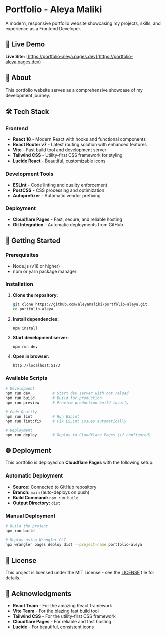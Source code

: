 # Portfolio - Aleya Maliki

A modern, responsive portfolio website showcasing my projects, skills, and experience as a Frontend Developer.

## 🚀 Live Demo

**Live Site:** [https://portfolio-aleya.pages.dev](https://portfolio-aleya.pages.dev)

## 📖 About

This portfolio website serves as a comprehensive showcase of my development journey.

## 🛠️ Tech Stack

### Frontend
- **React 18** - Modern React with hooks and functional components
- **React Router v7** - Latest routing solution with enhanced features
- **Vite** - Fast build tool and development server
- **Tailwind CSS** - Utility-first CSS framework for styling
- **Lucide React** - Beautiful, customizable icons

### Development Tools
- **ESLint** - Code linting and quality enforcement
- **PostCSS** - CSS processing and optimization
- **Autoprefixer** - Automatic vendor prefixing

### Deployment
- **Cloudflare Pages** - Fast, secure, and reliable hosting
- **Git Integration** - Automatic deployments from GitHub

## 🚦 Getting Started

### Prerequisites
- Node.js (v18 or higher)
- npm or yarn package manager

### Installation

1. **Clone the repository:**
   ```bash
   git clone https://github.com/aleyamaliki/portfolio-aleya.git
   cd portfolio-aleya
   ```

2. **Install dependencies:**
   ```bash
   npm install
   ```

3. **Start development server:**
   ```bash
   npm run dev
   ```

4. **Open in browser:**
   ```
   http://localhost:5173
   ```

### Available Scripts

```bash
# Development
npm run dev          # Start dev server with hot reload
npm run build        # Build for production
npm run preview      # Preview production build locally

# Code Quality
npm run lint         # Run ESLint
npm run lint:fix     # Fix ESLint issues automatically

# Deployment
npm run deploy       # Deploy to Cloudflare Pages (if configured)
```

## 🌐 Deployment

This portfolio is deployed on **Cloudflare Pages** with the following setup:

### Automatic Deployment
- **Source:** Connected to GitHub repository
- **Branch:** `main` (auto-deploys on push)
- **Build Command:** `npm run build`
- **Output Directory:** `dist`

### Manual Deployment
```bash
# Build the project
npm run build

# Deploy using Wrangler CLI
npx wrangler pages deploy dist --project-name portfolio-aleya
```

## 📄 License

This project is licensed under the MIT License - see the [LICENSE](LICENSE) file for details.

## 🙏 Acknowledgments

- **React Team** - For the amazing React framework
- **Vite Team** - For the blazing fast build tool
- **Tailwind CSS** - For the utility-first CSS framework
- **Cloudflare Pages** - For reliable and fast hosting
- **Lucide** - For beautiful, consistent icons